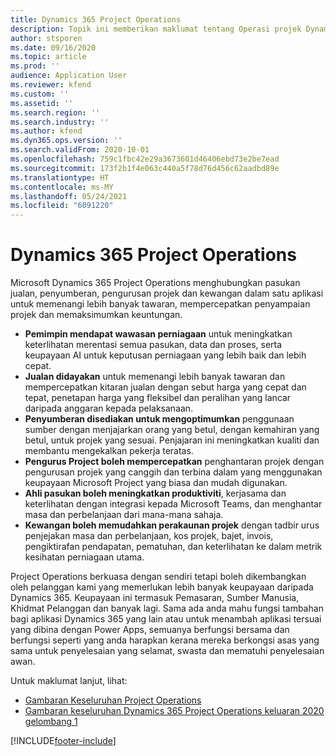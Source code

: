 ```yaml
---
title: Dynamics 365 Project Operations
description: Topik ini memberikan maklumat tentang Operasi projek Dynamics 365.
author: stsporen
ms.date: 09/16/2020
ms.topic: article
ms.prod: ''
audience: Application User
ms.reviewer: kfend
ms.custom: ''
ms.assetid: ''
ms.search.region: ''
ms.search.industry: ''
ms.author: kfend
ms.dyn365.ops.version: ''
ms.search.validFrom: 2020-10-01
ms.openlocfilehash: 759c1fbc42e29a3673601d46406ebd73e2be7ead
ms.sourcegitcommit: 173f2b1f4e063c440a5f78d76d456c62aadbd89e
ms.translationtype: HT
ms.contentlocale: ms-MY
ms.lasthandoff: 05/24/2021
ms.locfileid: "6091220"
---
```

# <a name="dynamics-365-project-operations"></a>Dynamics 365 Project Operations

Microsoft Dynamics 365 Project Operations menghubungkan pasukan jualan, penyumberan, pengurusan projek dan kewangan dalam satu aplikasi untuk memenangi lebih banyak tawaran, mempercepatkan penyampaian projek dan memaksimumkan keuntungan.

-   **Pemimpin mendapat wawasan perniagaan** untuk meningkatkan keterlihatan merentasi semua pasukan, data dan proses, serta keupayaan AI untuk keputusan perniagaan yang lebih baik dan lebih cepat.
-   **Jualan didayakan** untuk memenangi lebih banyak tawaran dan mempercepatkan kitaran jualan dengan sebut harga yang cepat dan tepat, penetapan harga yang fleksibel dan peralihan yang lancar daripada anggaran kepada pelaksanaan.
-   **Penyumberan disediakan untuk mengoptimumkan** penggunaan sumber dengan menjajarkan orang yang betul, dengan kemahiran yang betul, untuk projek yang sesuai. Penjajaran ini meningkatkan kualiti dan membantu mengekalkan pekerja teratas.
-   **Pengurus Project boleh mempercepatkan** penghantaran projek dengan pengurusan projek yang canggih dan terbina dalam yang menggunakan keupayaan Microsoft Project yang biasa dan mudah digunakan.
-   **Ahli pasukan boleh meningkatkan produktiviti**, kerjasama dan keterlihatan dengan integrasi kepada Microsoft Teams, dan menghantar masa dan perbelanjaan dari mana-mana sahaja.
-   **Kewangan boleh memudahkan perakaunan projek** dengan tadbir urus penjejakan masa dan perbelanjaan, kos projek, bajet, invois, pengiktirafan pendapatan, pematuhan, dan keterlihatan ke dalam metrik kesihatan perniagaan utama.

Project Operations berkuasa dengan sendiri tetapi boleh dikembangkan oleh pelanggan kami yang memerlukan lebih banyak keupayaan daripada Dynamics 365. Keupayaan ini termasuk Pemasaran, Sumber Manusia, Khidmat Pelanggan dan banyak lagi. Sama ada anda mahu fungsi tambahan bagi aplikasi Dynamics 365 yang lain atau untuk menambah aplikasi tersuai yang dibina dengan Power Apps, semuanya berfungsi bersama dan berfungsi seperti yang anda harapkan kerana mereka berkongsi asas yang sama untuk penyelesaian yang selamat, swasta dan mematuhi penyelesaian awan.

Untuk maklumat lanjut, lihat:

- [Gambaran Keseluruhan Project Operations](https://dynamics.microsoft.com/en-us/project-operations/overview/)
- [Gambaran keseluruhan Dynamics 365 Project Operations keluaran 2020 gelombang 1](/dynamics365-release-plan/2020wave1/dynamics365-project-operations/)



[!INCLUDE[footer-include](includes/footer-banner.md)]
